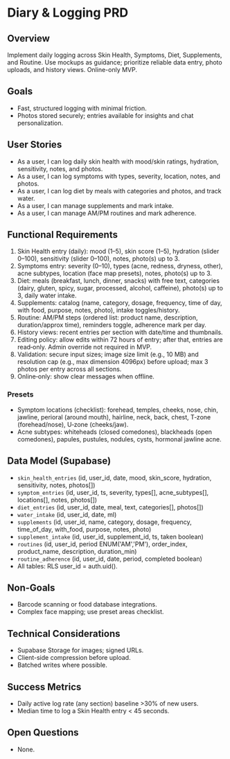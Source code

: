 # Diary & Logging PRD

## Overview
Implement daily logging across Skin Health, Symptoms, Diet, Supplements, and Routine. Use mockups as guidance; prioritize reliable data entry, photo uploads, and history views. Online-only MVP.

## Goals
- Fast, structured logging with minimal friction.
- Photos stored securely; entries available for insights and chat personalization.

## User Stories
- As a user, I can log daily skin health with mood/skin ratings, hydration, sensitivity, notes, and photos.
- As a user, I can log symptoms with types, severity, location, notes, and photos.
- As a user, I can log diet by meals with categories and photos, and track water.
- As a user, I can manage supplements and mark intake.
- As a user, I can manage AM/PM routines and mark adherence.

## Functional Requirements
1. Skin Health entry (daily): mood (1–5), skin score (1–5), hydration (slider 0–100), sensitivity (slider 0–100), notes, photo(s) up to 3.
2. Symptoms entry: severity (0–10), types (acne, redness, dryness, other), acne subtypes, location (face map presets), notes, photo(s) up to 3.
3. Diet: meals (breakfast, lunch, dinner, snacks) with free text, categories (dairy, gluten, spicy, sugar, processed, alcohol, caffeine), photo(s) up to 3, daily water intake.
4. Supplements: catalog (name, category, dosage, frequency, time of day, with food, purpose, notes, photo), intake toggles/history.
5. Routine: AM/PM steps (ordered list: product name, description, duration/approx time), reminders toggle, adherence mark per day.
6. History views: recent entries per section with date/time and thumbnails.
7. Editing policy: allow edits within 72 hours of entry; after that, entries are read‑only. Admin override not required in MVP.
8. Validation: secure input sizes; image size limit (e.g., 10 MB) and resolution cap (e.g., max dimension 4096px) before upload; max 3 photos per entry across all sections.
9. Online‑only: show clear messages when offline.

### Presets
- Symptom locations (checklist): forehead, temples, cheeks, nose, chin, jawline, perioral (around mouth), hairline, neck, back, chest, T‑zone (forehead/nose), U‑zone (cheeks/jaw).
- Acne subtypes: whiteheads (closed comedones), blackheads (open comedones), papules, pustules, nodules, cysts, hormonal jawline acne.

## Data Model (Supabase)
- `skin_health_entries` (id, user_id, date, mood, skin_score, hydration, sensitivity, notes, photos[])
- `symptom_entries` (id, user_id, ts, severity, types[], acne_subtypes[], locations[], notes, photos[])
- `diet_entries` (id, user_id, date, meal, text, categories[], photos[])
- `water_intake` (id, user_id, date, ml)
- `supplements` (id, user_id, name, category, dosage, frequency, time_of_day, with_food, purpose, notes, photo)
- `supplement_intake` (id, user_id, supplement_id, ts, taken boolean)
- `routines` (id, user_id, period ENUM('AM','PM'), order_index, product_name, description, duration_min)
- `routine_adherence` (id, user_id, date, period, completed boolean)
- All tables: RLS user_id = auth.uid().

## Non-Goals
- Barcode scanning or food database integrations.
- Complex face mapping; use preset areas checklist.

## Technical Considerations
- Supabase Storage for images; signed URLs.
- Client-side compression before upload.
- Batched writes where possible.

## Success Metrics
- Daily active log rate (any section) baseline >30% of new users.
- Median time to log a Skin Health entry < 45 seconds.

## Open Questions
- None.
